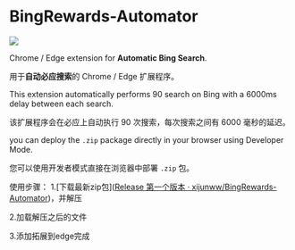 # BingRewards-Automator
![](https://github.com/xijunww/BingRewards-Automator)

Chrome / Edge extension for **Automatic Bing Search**. 

用于**自动必应搜索**的 Chrome / Edge 扩展程序。

This extension automatically performs 90 search on Bing with a 6000ms delay between each search.

该扩展程序会在必应上自动执行 90 次搜索，每次搜索之间有 6000 毫秒的延迟。

you can deploy the `.zip` package directly in your browser using Developer Mode. 

您可以使用开发者模式直接在浏览器中部署 `.zip` 包。



使用步骤：
1.[下载最新zip包]([Release 第一个版本 · xijunww/BingRewards-Automator](https://github.com/xijunww/BingRewards-Automator/releases/tag/1.0))，并解压

2.加载解压之后的文件

3.添加拓展到edge完成

